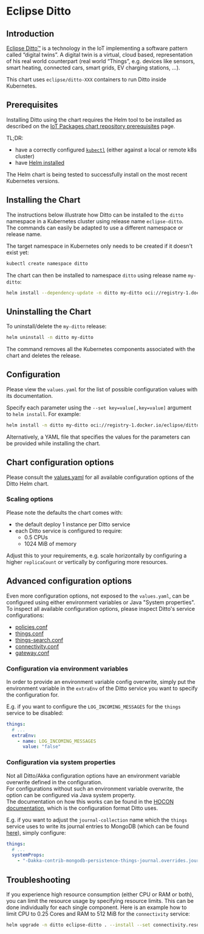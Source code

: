 # Eclipse Ditto

## Introduction

[Eclipse Ditto™](https://www.eclipse.dev/ditto/) is a technology in the IoT implementing a software pattern
called “digital twins”. A digital twin is a virtual, cloud based, representation of his real world counterpart
(real world “Things”, e.g. devices like sensors, smart heating, connected cars, smart grids, EV charging stations, …).

This chart uses `eclipse/ditto-XXX` containers to run Ditto inside Kubernetes.

## Prerequisites

Installing Ditto using the chart requires the Helm tool to be installed as described on the
[IoT Packages chart repository prerequisites](https://www.eclipse.org/packages/prereqs/) page.

TL;DR:

* have a correctly configured [`kubectl`](https://kubernetes.io/docs/tasks/tools/#kubectl) (either against a local or remote k8s cluster)
* have [Helm installed](https://helm.sh/docs/intro/)

The Helm chart is being tested to successfully install on the most recent Kubernetes versions.

## Installing the Chart

The instructions below illustrate how Ditto can be installed to the `ditto` namespace in a Kubernetes cluster using
release name `eclipse-ditto`.  
The commands can easily be adapted to use a different namespace or release name.

The target namespace in Kubernetes only needs to be created if it doesn't exist yet:

```bash
kubectl create namespace ditto
```

The chart can then be installed to namespace `ditto` using release name `my-ditto`:

```bash
helm install --dependency-update -n ditto my-ditto oci://registry-1.docker.io/eclipse/ditto --version <version> --wait
```


## Uninstalling the Chart

To uninstall/delete the `my-ditto` release:

```bash
helm uninstall -n ditto my-ditto
```

The command removes all the Kubernetes components associated with the chart and deletes the release.

## Configuration

Please view the `values.yaml` for the list of possible configuration values with its documentation.

Specify each parameter using the `--set key=value[,key=value]` argument to `helm install`. For example:

```bash
helm install -n ditto my-ditto oci://registry-1.docker.io/eclipse/ditto --version <version> --set swaggerui.enabled=false
```

Alternatively, a YAML file that specifies the values for the parameters can be provided while installing the chart.

## Chart configuration options

Please consult the [values.yaml](https://github.com/eclipse-ditto/ditto/blob/master/deployment/helm/ditto/values.yaml) 
for all available configuration options of the Ditto Helm chart.  

### Scaling options

Please note the defaults the chart comes with:
* the default deploy 1 instance per Ditto service
* each Ditto service is configured to require:
  * 0.5 CPUs
  * 1024 MiB of memory

Adjust this to your requirements, e.g. scale horizontally by configuring a higher `replicaCount` or vertically by 
configuring more resources.

## Advanced configuration options

Even more configuration options, not exposed to the `values.yaml`, can be configured using either environment variables
or Java "System properties".  
To inspect all available configuration options, please inspect Ditto's service configurations:

* [policies.conf](https://github.com/eclipse-ditto/ditto/blob/master/policies/service/src/main/resources/policies.conf)
* [things.conf](https://github.com/eclipse-ditto/ditto/blob/master/things/service/src/main/resources/things.conf)
* [things-search.conf](https://github.com/eclipse-ditto/ditto/blob/master/thingsearch/service/src/main/resources/search.conf)
* [connectivity.conf](https://github.com/eclipse-ditto/ditto/blob/master/connectivity/service/src/main/resources/connectivity.conf)
* [gateway.conf](https://github.com/eclipse-ditto/ditto/blob/master/gateway/service/src/main/resources/gateway.conf)


### Configuration via environment variables

In order to provide an environment variable config overwrite, simply put the environment variable in the `extraEnv` 
of the Ditto service you want to specify the configuration for.

E.g. if you want to configure the `LOG_INCOMING_MESSAGES` for the `things` service to be disabled:  
```yaml
things:
  # ...
  extraEnv:
    - name: LOG_INCOMING_MESSAGES
      value: "false"
```

### Configuration via system properties

Not all Ditto/Akka configuration options have an environment variable overwrite defined in the configuration.  
For configurations without such an environment variable overwrite, the option can be configured via Java system property.  
The documentation on how this works can be found in the 
[HOCON documentation](https://github.com/lightbend/config/blob/main/HOCON.md#conventional-override-by-system-properties),
which is the configuration format Ditto uses.

E.g. if you want to adjust the `journal-collection` name which the `things` service uses to write its
journal entries to MongoDB (which can be found [here](https://github.com/eclipse-ditto/ditto/blob/33a38bc04b47d0167ba0e99fe76d96a54aa3d162/things/service/src/main/resources/things.conf#L268)),
simply configure:


```yaml
things:
  # ...
  systemProps:
    - "-Dakka-contrib-mongodb-persistence-things-journal.overrides.journal-collection=another_fancy_name"
```


## Troubleshooting

If you experience high resource consumption (either CPU or RAM or both), you can limit the resource usage by
specifying resource limits.
This can be done individually for each single component.
Here is an example how to limit CPU to 0.25 Cores and RAM to 512 MiB for the `connectivity` service:

```bash
helm upgrade -n ditto eclipse-ditto . --install --set connectivity.resources.limits.cpu=0.25 --set connectivity.resources.limits.memory=512Mi
```
